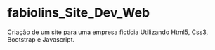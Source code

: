 # fabiolins_Site_Dev_Web
Criação de um site para uma empresa fictícia
Utilizando Html5, Css3, Bootstrap e Javascript.
